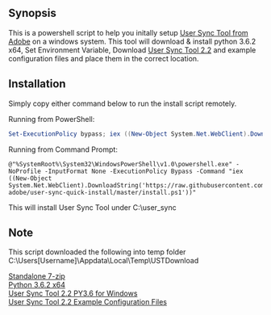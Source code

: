 ## Synopsis

This is a powershell script to help you initally setup [User Sync Tool from Adobe](https://github.com/adobe-apiplatform/user-sync.py) on a windows system. This tool will download & install python 3.6.2 x64, Set Environment Variable, Download [User Sync Tool 2.2](https://github.com/adobe-apiplatform/user-sync.py/releases/tag/v2.2) and example configuration files and place them in the correct location.

## Installation

Simply copy either command below to run the install script remotely.

Running from PowerShell:

```powershell
Set-ExecutionPolicy bypass; iex ((New-Object System.Net.WebClient).DownloadString('https://raw.githubusercontent.com/bhunut-adobe/user-sync-quick-install/master/install.ps1'))
```
Running from Command Prompt:

```dos
@"%SystemRoot%\System32\WindowsPowerShell\v1.0\powershell.exe" -NoProfile -InputFormat None -ExecutionPolicy Bypass -Command "iex ((New-Object System.Net.WebClient).DownloadString('https://raw.githubusercontent.com/bhunut-adobe/user-sync-quick-install/master/install.ps1'))"
```

This will install User Sync Tool under C:\user_sync

## Note

This script downloaded the following into temp folder C:\Users\[Username]\Appdata\Local\Temp\USTDownload

[Standalone 7-zip](http://www.7-zip.org/a/7za920.zip)<br>
[Python 3.6.2 x64](https://www.python.org/ftp/python/3.6.2/python-3.6.2-amd64.exe)<br>
[User Sync Tool 2.2 PY3.6 for Windows](https://github.com/adobe-apiplatform/user-sync.py/releases/download/v2.2/user-sync-v2.2-windows-py36.tar.gz)<br>
[User Sync Tool 2.2 Example Configuration Files](https://github.com/adobe-apiplatform/user-sync.py/releases/download/v2.2/example-configurations.tar.gz)
